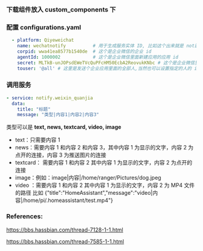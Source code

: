 

### 下载组件放入 custom_components 下

### 配置 configurations.yaml

``` yaml
  - platform: Qiyeweichat
    name: wechatnotify 			# 用于生成服务实体 ID, 比如这个出来就是 notify.wechatnotify
    corpid: wwa41ea8577b1540de 	# 这个是企业微信的企业 id
    agentId: 1000002 			# 这个是企业微信里面新建应用的应用 id
    secret: MLTkB-unJOPsdEWeTVcQuPFcHM50EcbA2ReovukKNbc # 这个是企业微信里面新建应用的应用 secret
    touser: '@all' # 这里是发送个企业应用里面的全部人,当然也可以设置指定的人的 id,具体再企业微信里面设置
```

### 调用服务

``` yaml
- service: notify.weixin_quanjia
  data:
    title: "标题"
    message: "类型|内容1|内容2|内容3"   

```

类型可以是 **text, news, textcard, video, image**
- text：只需要内容 1  
- news：需要内容 1 和内容 2 和内容 3，其中内容 1 为显示的文字，内容 2 为点开的连接，内容 3 为推送图片的连接
- textcard： 需要内容 1 和内容 2 其中内容 1 为显示的文字，内容 2 为点开的连接
- image：例如：image|内容|/home/ranger/Pictures/dog.jpeg
- video ：需要内容 1 和内容 2 其中内容 1 为显示的文字，内容 2 为 MP4 文件的路径  比如 {"title":"HomeAssistant","message":"video|内容|/home/pi/.homeassistant/test.mp4"}



### References:

https://bbs.hassbian.com/thread-7128-1-1.html

https://bbs.hassbian.com/thread-7585-1-1.html